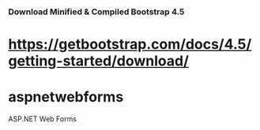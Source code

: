 ### Download Minified & Compiled Bootstrap 4.5
https://getbootstrap.com/docs/4.5/getting-started/download/
=======
# aspnetwebforms
ASP.NET Web Forms

